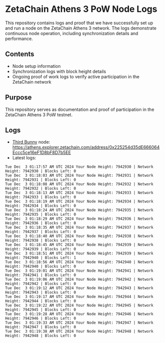 # ZetaChain Athens 3 PoW Node Logs
This repository contains logs and proof that we have successfully set up and run a node on the ZetaChain Athens 3 network. The logs demonstrate continuous node operation, including synchronization details and performance.

## Contents
- Node setup information
- Synchronization logs with block height details
- Ongoing proof of work logs to verify active participation in the ZetaChain network

## Purpose
This repository serves as documentation and proof of participation in the ZetaChain Athens 3 PoW testnet.

## Logs

- [Third Bunny](https://thirdbunny.xyz/) node: https://athens.explorer.zetachain.com/address/0x225254d35dE666064Eccc5ce16eF1D8bF8D7b5EE
- Latest logs:
```
Tue Dec  3 01:17:57 AM UTC 2024 Your Node Height: 7942930 | Network Height: 7942930 | Blocks Left: 0
Tue Dec  3 01:18:03 AM UTC 2024 Your Node Height: 7942931 | Network Height: 7942931 | Blocks Left: 0
Tue Dec  3 01:18:08 AM UTC 2024 Your Node Height: 7942932 | Network Height: 7942932 | Blocks Left: 0
Tue Dec  3 01:18:13 AM UTC 2024 Your Node Height: 7942933 | Network Height: 7942933 | Blocks Left: 0
Tue Dec  3 01:18:19 AM UTC 2024 Your Node Height: 7942934 | Network Height: 7942934 | Blocks Left: 0
Tue Dec  3 01:18:24 AM UTC 2024 Your Node Height: 7942935 | Network Height: 7942935 | Blocks Left: 0
Tue Dec  3 01:18:29 AM UTC 2024 Your Node Height: 7942936 | Network Height: 7942936 | Blocks Left: 0
Tue Dec  3 01:18:35 AM UTC 2024 Your Node Height: 7942937 | Network Height: 7942937 | Blocks Left: 0
Tue Dec  3 01:18:40 AM UTC 2024 Your Node Height: 7942938 | Network Height: 7942938 | Blocks Left: 0
Tue Dec  3 01:18:45 AM UTC 2024 Your Node Height: 7942939 | Network Height: 7942939 | Blocks Left: 0
Tue Dec  3 01:18:51 AM UTC 2024 Your Node Height: 7942939 | Network Height: 7942940 | Blocks Left: 1
Tue Dec  3 01:18:56 AM UTC 2024 Your Node Height: 7942940 | Network Height: 7942940 | Blocks Left: 0
Tue Dec  3 01:19:01 AM UTC 2024 Your Node Height: 7942941 | Network Height: 7942941 | Blocks Left: 0
Tue Dec  3 01:19:06 AM UTC 2024 Your Node Height: 7942942 | Network Height: 7942942 | Blocks Left: 0
Tue Dec  3 01:19:12 AM UTC 2024 Your Node Height: 7942943 | Network Height: 7942943 | Blocks Left: 0
Tue Dec  3 01:19:17 AM UTC 2024 Your Node Height: 7942944 | Network Height: 7942944 | Blocks Left: 0
Tue Dec  3 01:19:22 AM UTC 2024 Your Node Height: 7942945 | Network Height: 7942945 | Blocks Left: 0
Tue Dec  3 01:19:28 AM UTC 2024 Your Node Height: 7942946 | Network Height: 7942946 | Blocks Left: 0
Tue Dec  3 01:19:33 AM UTC 2024 Your Node Height: 7942947 | Network Height: 7942947 | Blocks Left: 0
Tue Dec  3 01:19:38 AM UTC 2024 Your Node Height: 7942948 | Network Height: 7942948 | Blocks Left: 0
```
